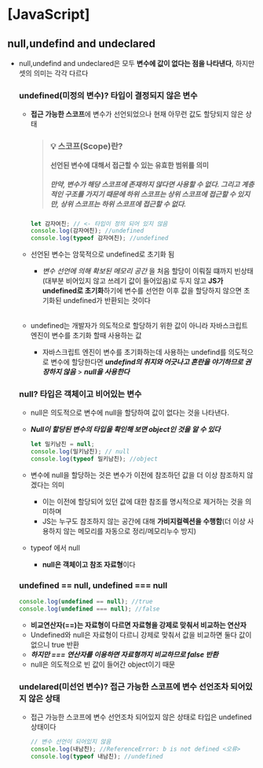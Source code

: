 # [JavaScript]

## null,undefind and undeclared

- null,undefind and undeclared은 모두 **변수에 값이 없다는 점을 나타낸다**, 하지만 셋의 의미는 각각 다르다

  ### undefined(미정의 변수)? 타입이 결정되지 않은 변수

  - **접근 가능한 스코프**에 변수가 선언되었으나 현재 아무런 값도 할당되지 않은 상태

    > ### 💡 스코프(Scope)란?
    >
    > **선언된 변수에 대해서 접근할 수 있는 유효한 범위를 의미**
    >
    > ##### 만약, 변수가 해당 스코프에 존재하지 않다면 사용할 수 없다. 그리고 계층적인 구조를 가지기 때문에 하위 스코프는 상위 스코프에 접근할 수 있지만, 상위 스코프는 하위 스코프에 접근할 수 없다.

    ```javascript
    let 감자여친; // <- 타입이 정의 되어 있지 않음
    console.log(감자여친); //undefined
    console.log(typeof 감자여친); //undefined
    ```

  - 선언된 변수는 암묵적으로 undefined로 초기화 됨
    - _변수 선언에 의해 확보된 메모리 공간_ 을 처음 할당이 이뤄질 떄까지 빈상태(대부분 비어있지 않고 쓰레기 값이 들어있음)로 두지 않고 **JS가 undefined로 초기화**하기에 변수를 선언한 이후 값을 할당하지 않으면 초기화된 undefined가 반환되는 것이다  
      <br/>
  - undefined는 개발자가 의도적으로 할당하기 위한 값이 아니라 자바스크립트 엔진이 변수를 초기화 할때 사용하는 값
    - 자바스크립트 엔진이 변수를 초기화하는데 사용하는 undefind를 의도적으로 변수에 할당한다면 **_undefind의 취지와 어긋나고 혼란을 야기하므로 권장하지 않음_** > **_null을 사용한다_**

  ### null? 타입은 객체이고 비어있는 변수

  - null은 의도적으로 변수에 null을 할당하여 값이 없다는 것을 나타낸다.
  - **_Null이 할당된 변수의 타입을 확인해 보면 object인 것을 알 수 있다_**

    ```javascript
    let 밀키남친 = null;
    console.log(밀키남친); // null
    console.log(typeof 밀키남친); //object
    ```

  - 변수에 null을 할당하는 것은 변수가 이전에 참조하던 값을 더 이상 참조하지 않겠다는 의미

    - 이는 이전에 할당되어 있던 값에 대한 참조를 명시적으로 제거하는 것을 의미하며
    - JS는 누구도 참조하지 않는 공간에 대해 **가비지컬렉션을 수행함**(더 이상 사용하지 않는 메모리를 자동으로 정리/메모리누수 방지)

  - typeof 에서 null
    - **null은 객체이고 참조 자료형**이다

  ### undefined == null, undefined === null

  ```javascript
  console.log(undefined == null); //true
  console.log(undefined === null); //false
  ```

  - **비교연산자(==)는 자료형이 다르면 자료형을 강제로 맞춰서 비교하는 연산자**
  - Undefined와 null은 자료형이 다르니 강제로 맞춰서 값을 비교하면 둘다 값이 없으니 true 반환
  - **_하지만 === 연산자를 이용하면 자료형까지 비교하므로 false 반환_**
  - null은 의도적으로 빈 값이 들어간 object이기 때문

  ### undelared(미선언 변수)? 접근 가능한 스코프에 변수 선언조차 되어있지 않은 상태

  - 접근 가능한 스코프에 변수 선언조차 되어있지 않은 상태로 타입은 undefined 상태이다

    ```javascript
    // 변수 선언이 되어있지 않음
    console.log(내남친); //ReferenceError: b is not defined <오류>
    console.log(typeof 내남친); //undefined
    ```

    <br/><br/><br/>

